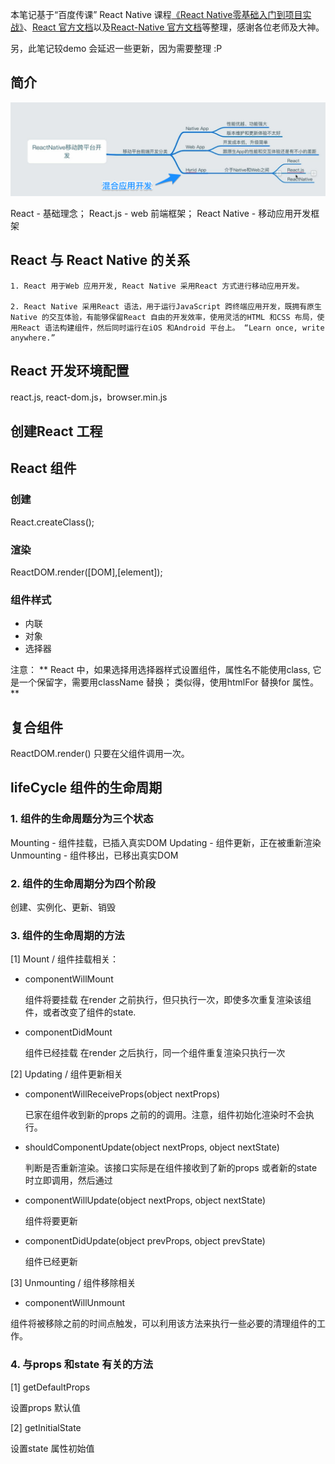本笔记基于“百度传课” React Native 课程[《React Native零基础入门到项目实战》](http://www.chuanke.com/v4702151-196697-1122541.html)、[React 官方文档](https://facebook.github.io/react/)以及[React-Native 官方文档](http://reactnative.cn/)等整理，感谢各位老师及大神。

另，此笔记较demo 会延迟一些更新，因为需要整理 :P

## 简介

![image](/notes-img/7BA56D55-DE0A-461F-8E21-FD75247327D0.png)

React - 基础理念；
React.js - web 前端框架；
React Native - 移动应用开发框架


## React 与 React Native 的关系



	1. React 用于Web 应用开发, React Native 采用React 方式进行移动应用开发。

	2. React Native 采用React 语法，用于运行JavaScript 跨终端应用开发，既拥有原生Native 的交互体验，有能够保留React 自由的开发效率，使用灵活的HTML 和CSS 布局，使用React 语法构建组件，然后同时运行在iOS 和Android 平台上。 “Learn once, write anywhere.”




## React 开发环境配置


react.js, react-dom.js，browser.min.js


## 创建React 工程

## React 组件

### 创建
React.createClass();

### 渲染
ReactDOM.render([DOM],[element]);

### 组件样式

 - 内联
 - 对象
 - 选择器

注意： ** React 中，如果选择用选择器样式设置组件，属性名不能使用class, 它是一个保留字，需要用className 替换；
			 类似得，使用htmlFor 替换for 属性。 **

## 复合组件

ReactDOM.render() 只要在父组件调用一次。

## lifeCycle 组件的生命周期


### 1. 组件的生命周题分为三个状态

Mounting - 组件挂载，已插入真实DOM
Updating - 组件更新，正在被重新渲染
Unmounting - 组件移出，已移出真实DOM


### 2. 组件的生命周期分为四个阶段

创建、实例化、更新、销毁


### 3. 组件的生命周期的方法

[1] Mount / 组件挂载相关：

- componentWillMount

	组件将要挂载
	在render 之前执行，但只执行一次，即使多次重复渲染该组件，或者改变了组件的state.

- componentDidMount

	组件已经挂载
	在render 之后执行，同一个组件重复渲染只执行一次

[2] Updating / 组件更新相关

- componentWillReceiveProps(object nextProps)

	已家在组件收到新的props 之前的的调用。注意，组件初始化渲染时不会执行。

- shouldComponentUpdate(object nextProps, object nextState)

	判断是否重新渲染。该接口实际是在组件接收到了新的props 或者新的state 时立即调用，然后通过

- componentWillUpdate(object nextProps, object nextState)

	组件将要更新

- componentDidUpdate(object prevProps, object prevState)

	组件已经更新

[3] Unmounting / 组件移除相关

- componentWillUnmount

组件将被移除之前的时间点触发，可以利用该方法来执行一些必要的清理组件的工作。

### 4. 与props 和state 有关的方法

[1] getDefaultProps

设置props 默认值

[2] getInitialState

设置state 属性初始值
